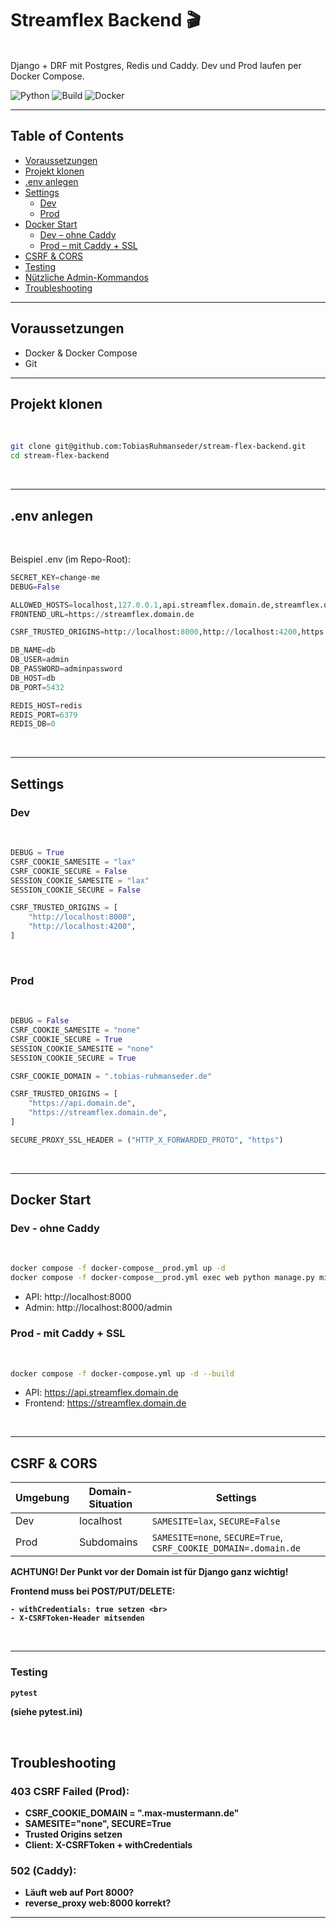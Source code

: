 
# Streamflex Backend 🎬
<br>
Django + DRF mit Postgres, Redis und Caddy.  
Dev und Prod laufen per Docker Compose.

![Python](https://img.shields.io/badge/python-3.12-blue)
![Build](https://img.shields.io/badge/build-passing-brightgreen)
![Docker](https://img.shields.io/badge/docker-ready-blue)

---

## Table of Contents
- [Voraussetzungen](#voraussetzungen)
- [Projekt klonen](#projekt-klonen)
- [.env anlegen](#env-anlegen)
- [Settings](#settings)
  - [Dev](#dev)
  - [Prod](#Prod)
- [Docker Start](#docker-start)
  - [Dev – ohne Caddy](#dev--ohne-caddy)
  - [Prod – mit Caddy + SSL](#prod--mit-caddy--ssl)
- [CSRF & CORS](#csrf--cors)
- [Testing](#testing)
- [Nützliche Admin-Kommandos](#nützliche-admin-kommandos)
- [Troubleshooting](#troubleshooting)

---

## Voraussetzungen

- Docker & Docker Compose<br>
- Git

---

## Projekt klonen
<br>

```bash
git clone git@github.com:TobiasRuhmanseder/stream-flex-backend.git
cd stream-flex-backend
```
<br>

---

## .env anlegen
<br>

Beispiel .env (im Repo-Root):
```python
SECRET_KEY=change-me
DEBUG=False

ALLOWED_HOSTS=localhost,127.0.0.1,api.streamflex.domain.de,streamflex.domain.de
FRONTEND_URL=https://streamflex.domain.de

CSRF_TRUSTED_ORIGINS=http://localhost:8000,http://localhost:4200,https://api.domain.de,https://streamflex.domain.de

DB_NAME=db
DB_USER=admin
DB_PASSWORD=adminpassword
DB_HOST=db
DB_PORT=5432

REDIS_HOST=redis
REDIS_PORT=6379
REDIS_DB=0
```

<br>

---

## Settings


### Dev
<br>

```python
DEBUG = True
CSRF_COOKIE_SAMESITE = "lax"
CSRF_COOKIE_SECURE = False
SESSION_COOKIE_SAMESITE = "lax"
SESSION_COOKIE_SECURE = False

CSRF_TRUSTED_ORIGINS = [
    "http://localhost:8000",
    "http://localhost:4200",
]
```

<br>


### Prod
<br>

```python
DEBUG = False
CSRF_COOKIE_SAMESITE = "none"
CSRF_COOKIE_SECURE = True
SESSION_COOKIE_SAMESITE = "none"
SESSION_COOKIE_SECURE = True

CSRF_COOKIE_DOMAIN = ".tobias-ruhmanseder.de"

CSRF_TRUSTED_ORIGINS = [
    "https://api.domain.de",
    "https://streamflex.domain.de",
]

SECURE_PROXY_SSL_HEADER = ("HTTP_X_FORWARDED_PROTO", "https")
```

<br>

---

## Docker Start


### Dev - ohne Caddy
<br>

```bash
docker compose -f docker-compose__prod.yml up -d
docker compose -f docker-compose__prod.yml exec web python manage.py migrate
```

-	API: http://localhost:8000<br>
-	Admin: http://localhost:8000/admin

 ### Prod - mit Caddy + SSL
<br>

```bash
docker compose -f docker-compose.yml up -d --build
```
- API: https://api.streamflex.domain.de<br>
- Frontend: https://streamflex.domain.de

<br>

---

## CSRF & CORS


| Umgebung | Domain-Situation | Settings |
|----------|------------------|----------|
| Dev      | localhost        | `SAMESITE=lax`, `SECURE=False` |
| Prod     | Subdomains       | `SAMESITE=none`, `SECURE=True`, `CSRF_COOKIE_DOMAIN=.domain.de` |

<b> ACHTUNG! Der Punkt vor der Domain ist für Django ganz wichtig!<b>

Frontend muss bei <b>POST/PUT/DELETE:<b> <br>

	- withCredentials: true setzen <br>
 	- X-CSRFToken-Header mitsenden

<br>

---

### Testing


```bash
pytest 
```

(siehe pytest.ini)

<br>

## Troubleshooting


### 403 CSRF Failed (Prod):

- CSRF_COOKIE_DOMAIN = ".max-mustermann.de" <br>
- SAMESITE="none", SECURE=True <br>
- Trusted Origins setzen <br>
- Client: X-CSRFToken + withCredentials <br>

 ### 502 (Caddy):
 
- Läuft web auf Port 8000?<br>
- reverse_proxy web:8000 korrekt?<br>

---
 











